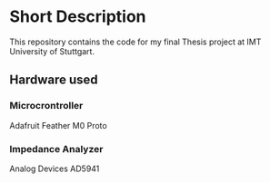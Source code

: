 # Short Description

This repository contains the code for my final Thesis project at IMT University of Stuttgart.

## Hardware used

### Microcrontroller
Adafruit Feather M0 Proto

### Impedance Analyzer
Analog Devices AD5941
